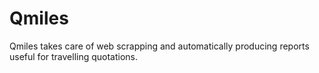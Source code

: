 Qmiles
===

Qmiles takes care of web scrapping and automatically producing reports useful for travelling quotations.
